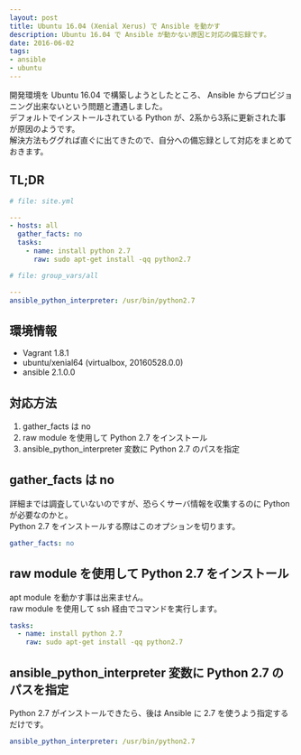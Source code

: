 ```yaml
---
layout: post
title: Ubuntu 16.04 (Xenial Xerus) で Ansible を動かす
description: Ubuntu 16.04 で Ansible が動かない原因と対応の備忘録です。
date: 2016-06-02
tags:
- ansible
- ubuntu
---
```


開発環境を Ubuntu 16.04 で構築しようとしたところ、 Ansible からプロビジョニング出来ないという問題と遭遇しました。  
デフォルトでインストールされている Python が、2系から3系に更新された事が原因のようです。  
解決方法もググれば直ぐに出てきたので、自分への備忘録として対応をまとめておきます。

## TL;DR

```yaml
# file: site.yml

---
- hosts: all
  gather_facts: no
  tasks:
    - name: install python 2.7
      raw: sudo apt-get install -qq python2.7
```

```yaml
# file: group_vars/all

---
ansible_python_interpreter: /usr/bin/python2.7
```

## 環境情報

* Vagrant 1.8.1
* ubuntu/xenial64 (virtualbox, 20160528.0.0)
* ansible 2.1.0.0

## 対応方法

1. gather_facts は no
2. raw module を使用して Python 2.7 をインストール
3. ansible_python_interpreter 変数に Python 2.7 のパスを指定

## gather_facts は no

詳細までは調査していないのですが、恐らくサーバ情報を収集するのに Python が必要なのかと。  
Python 2.7 をインストールする際はこのオプションを切ります。

```yaml
gather_facts: no
```

## raw module を使用して Python 2.7 をインストール

apt module を動かす事は出来ません。  
raw module を使用して ssh 経由でコマンドを実行します。

```yaml
tasks:
  - name: install python 2.7
    raw: sudo apt-get install -qq python2.7
```

## ansible_python_interpreter 変数に Python 2.7 のパスを指定

Python 2.7 がインストールできたら、後は Ansible に 2.7 を使うよう指定するだけです。

```yaml
ansible_python_interpreter: /usr/bin/python2.7
```
